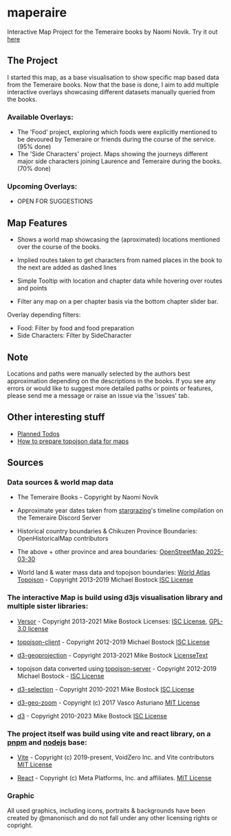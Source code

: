 # maperaire
Interactive Map Project for the Temeraire books by Naomi Novik.
Try it out [here](https://manonisch.github.io/maperaire/)

## The Project
I started this map, as a base visualisation to show specific map based data from the Temeraire books. Now that the base is done, I aim to add multiple interactive overlays showcasing different datasets manually queried from the books. 

### Available Overlays: 
- The 'Food' project, exploring which foods were explicitly mentioned to be devoured by Temeraire or friends during the course of the service. (95% done)
- The 'Side Characters' project. Maps showing the journeys different major side characters joining Laurence and Temeraire during the books. (70% done)

### Upcoming Overlays:
- OPEN FOR SUGGESTIONS

## Map Features
- Shows a world map showcasing the (aproximated) locations mentioned over the course of the books.
- Implied routes taken to get characters from named places in the book to the next are added as dashed lines
- Simple Tooltip with location and chapter data while hovering over routes and points

- Filter any map on a per chapter basis via the bottom chapter slider bar.

Overlay depending filters:
- Food: Filter by food and food preparation
- Side Characters: Filter by SideCharacter

## Note

Locations and paths were manually selected by the authors best approximation depending on the descriptions in the books. If you see any errors or would like to suggest more detailed paths or points or features, please send me a message or raise an issue via the 'issues' tab.

## Other interesting stuff

* [Planned Todos](OPENISSUES.md)
* [How to prepare topojson data for maps](TECHNOTES.md)

## Sources

### Data sources & world map data

- The Temeraire Books - Copyright by Naomi Novik
- Approximate year dates taken from [stargrazing](https://archiveofourown.org/users/stargrazing/pseuds/stargrazing)'s timeline compilation on the Temeraire Discord Server

- Historical country boundaries & Chikuzen Province Boundaries: OpenHistoricalMap contributors
- The above + other province and area boundaries:
        [OpenStreetMap 2025-03-30](https://www.openstreetmap.org/copyright)
        
- World land & water mass data and topojson boundaries:
        [World Atlas Topojson](https://github.com/topojson/world-atlas) - Copyright 2013-2019 Michael Bostock
        [ISC License](https://github.com/topojson/world-atlas?tab=ISC-1-ov-file)

### The interactive Map is build using d3js visualisation library and multiple sister libraries:

  - [Versor](https://github.com/d3/versor) - Copyright 2013-2021 Mike Bostock 
        Licenses: [ISC License](https://github.com/d3/versor?tab=ISC-1-ov-file), [GPL-3.0 license](https://github.com/d3/versor?tab=GPL-3.0-2-ov-file)
      
  - [topojson-client](https://github.com/topojson/topojson-client) - Copyright 2012-2019 Michael Bostock
        [ISC License](https://github.com/topojson/topojson-client?tab=ISC-1-ov-file)
      
  - [d3-geoprojection](https://github.com/d3/d3-geoprojection) - Copyright 2013-2021 Mike Bostock
        [LicenseText](https://github.com/d3/d3-geo-projection?tab=License-1-ov-file#)
      
  -  topojson data converted using [topojson-server](https://github.com/topojson/topojson-server) - Copyright 2012-2019 Michael Bostock - 
        [ISC License](https://github.com/topojson/topojson-server?tab=ISC-1-ov-file)
      
  - [d3-selection](https://github.com/d3/d3-selection) - Copyright 2010-2021 Mike Bostock
        [ISC License](https://github.com/d3/d3-selection?tab=ISC-1-ov-file#)
      
  - [d3-geo-zoom](https://github.com/vasturiano/d3-geo-zoom) - Copyright (c) 2017 Vasco Asturiano
        [MIT License](https://github.com/vasturiano/d3-geo-zoom?tab=MIT-1-ov-file#)
      
  - [d3](https://github.com/d3/d3) - Copyright 2010-2023 Mike Bostock
        [ISC License](https://github.com/d3/d3?tab=ISC-1-ov-file#)
      

### The project itself was build using vite and react library, on a [pnpm](https://github.com/pnpm/pnpm) and [nodejs](https://github.com/nodejs/node) base:
  -  [Vite](https://github.com/vitejs/vite) - Copyright (c) 2019-present, VoidZero Inc. and Vite contributors
        [MIT License](https://github.com/vitejs/vite?tab=MIT-1-ov-file#)
      
  - [React](https://github.com/facebook/react) - Copyright (c) Meta Platforms, Inc. and affiliates.
        [MIT License](https://github.com/facebook/react?tab=MIT-1-ov-file#)
      
### Graphic

All used graphics, including icons, portraits & backgrounds have been created by @manonisch and do not fall under any other licensing rights or copright.
